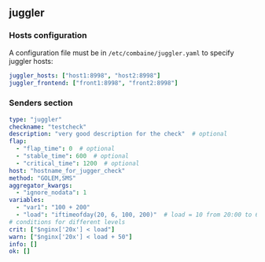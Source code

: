 ## juggler

### Hosts configuration

A configuration file must be in ```/etc/combaine/juggler.yaml```
to specify juggler hosts:

```yaml
juggler_hosts: ["host1:8998", "host2:8998"]
juggler_frontend: ["front1:8998", "front2:8998"]
```

### Senders section

```yaml
type: "juggler"
checkname: "testcheck"
description: "very good description for the check"  # optional
flap:
  - "flap_time": 0  # optional
  - "stable_time": 600  # optional
  - "critical_time": 1200  # optional
host: "hostname_for_jugger_check"
method: "GOLEM,SMS"
aggregator_kwargs:
  - "ignore_nodata": 1
variables:
  - "var1": "100 + 200"
  - "load": "iftimeofday(20, 6, 100, 200)"  # load = 10 from 20:00 to 6:00, otherwise 200
# conditions for different levels
crit: ["$nginx['20x'] < load"]
warn: ["$nginx['20x'] < load + 50"]
info: []
ok: []
```
